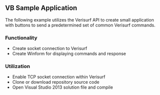 ## VB Sample Application

The following example utilizes the Verisurf API to create small application with buttons to send a predetermined set of common Verisurf commands.

### Functionality

- Create socket connection to Verisurf
- Create Winform for displaying commands and response

### Utilization

- Enable TCP socket connection within Verisurf
- Clone or download repository source code
- Open Visual Studio 2013 solution file and compile
